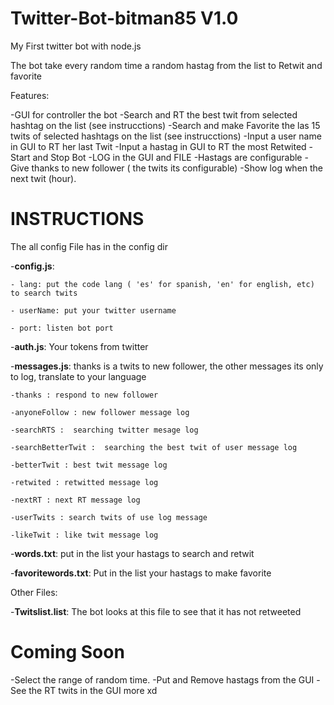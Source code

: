 # Twitter-Bot-bitman85 V1.0

My First twitter bot with node.js

The bot take every random time a random hastag from the list to Retwit and favorite

Features:

-GUI for controller the bot
-Search and RT the best twit from selected hashtag on the list (see instrucctions)
-Search and make Favorite the las 15 twits of selected hashtags on the list (see instrucctions)
-Input a user name in GUI to RT her last Twit
-Input a hastag in GUI to RT the most Retwited
-Start and Stop Bot
-LOG in the GUI and FILE
-Hastags are configurable
-Give thanks to new follower ( the twits its configurable)
-Show log when the next twit (hour).




# INSTRUCTIONS

The all config File has in the config dir

-**config.js**:
	
	- lang: put the code lang ( 'es' for spanish, 'en' for english, etc) to search twits
	
	- userName: put your twitter username
	
	- port: listen bot port
	
-**auth.js**: Your tokens from twitter


-**messages.js**: thanks is a twits to new follower, the other messages its only to log, translate to your language

	
	-thanks : respond to new follower

	-anyoneFollow : new follower message log

	-searchRTS :  searching twitter mesage log

	-searchBetterTwit :  searching the best twit of user message log

	-betterTwit : best twit message log

	-retwited : retwitted message log

	-nextRT : next RT message log

	-userTwits : search twits of use log message

	-likeTwit : like twit message log


-**words.txt**: put in the list your hastags to search and retwit

-**favoritewords.txt**: Put in the list your hastags to make favorite





Other Files:

-**Twitslist.list**: The bot looks at this file to see that it has not retweeted 	



# Coming Soon

-Select the range of random time.
-Put and Remove hastags from the GUI
-See the RT twits in the GUI
more xd
